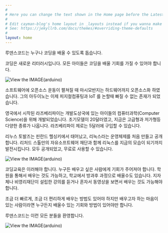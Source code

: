 ```yaml
---
#
# Here you can change the text shown in the Home page before the Latest Posts section.
#
# Edit cayman-blog's home layout in _layouts instead if you wanna make some changes
# See: https://jekyllrb.com/docs/themes/#overriding-theme-defaults
#
layout: home
---
```



루덴스코드는 누구나 코딩을 배울 수 있도록 돕습니다.

코딩은 새로운 리터러시입니다. 모든 아이들은 코딩을 배울 기회를 가질 수 있어야 합니다.

![View the IMAGE(arduino)](https://user-images.githubusercontent.com/39463499/40572097-ff79c074-60de-11e8-9853-16babebd2af3.jpg)

소프트웨어에 오픈소스 운동이 펼쳐질 때 마시모반지는 하드웨어까지 오픈소스화 하였습니다. 그의 아두이노는 이제 피지컬컴퓨팅과 IoT 를 논할때 빠질 수 없는 존재가 되었습니다.

영국에서 시작된 라즈베리파이는 개발도상국에 있는 아이들의 컴퓨터과학(Computer Science)을 위해 개발되었습니다. 초기모델이 20달러였고, 지금은 고급형과 저가형등 다양한 종류가 나옵니다. 라즈베리파이 제로는 5달러에 구입할 수 있습니다.

리누스 토발즈는 핀란드 헬싱키에서 태어났고, 리눅스라는 운영체제를 처음 만들고 공개합니다. 리처드 스톨만의 자유소프트웨어 재단과 함께 리눅스를 지금의 모습이 되기까지 발전시킵니다. 모두 공개되었고, 무료로 사용할 수 있습니다.

![View the IMAGE(arduino)](https://user-images.githubusercontent.com/39463499/40572127-65005dea-60df-11e8-84fe-af5c7dbb1b42.jpg)

코딩교육은 이러해야 합니다. 누구든 배우고 싶은 사람에게 기회가 주어져야 합니다. 학원을 통해서 배우는 것도 가능하고, 학교에서 방과후 과정으로 배울수도 있습니다. 지자체나 비영리재단이 설립한 강의를 듣거나 혼자서 동영상을 보면서 배우는 것도 가능해야 합니다.

조금 더 빠르게, 조금 더 편리하게 배우는 방법도 있어야 하지만 배우고자 하는 마음이 있는 사람이라면 누구든지 배울수 있는 기회와 방법이 있어야만 합니다.

루덴스코드는 이런 모든 분들을 환영합니다.

![View the IMAGE(arduino)](https://user-images.githubusercontent.com/39463499/40572135-84bbe79e-60df-11e8-9be3-d22c309c30fa.jpg)

